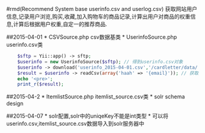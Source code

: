 #rmd(Recommend System base userinfo.csv and userlog.csv)
获取网站用户信息,记录用户浏览,购买,收藏,加入购物车的商品记录,计算出用户对商品的权重信息,计算后根据用户权重,自定一的推荐商品.

##2015-04-01
    * CSVSource.php csv数据基类
    * UserinfoSource.php userinfo.csv类
```php
    $sftp = Yii::app() -> sftp;
    $userinfo = new UserinfoSource($sftp); // 得到userinfo.csv对象
    $userinfo -> download('userinfo_2015-04-01.csv','/cardletter/data/'); // 下载
    $result = $userinfo -> readCsv(array('haah' => '{email}')); // 获取数据 校验数据信息在/data/schemaUserinfo.php中
    echo '<pre>';
    print_r($result);
```
##2015-04-2
    * ItemlistSource.php itemlist_source.csv类
    * solr schema design

##2015-04-07
    * solr配置,solr中的uniqeKey不能是int类型
    * 可以将userinfo.csv,itemlist_source.csv数据导入到solr服务器中
